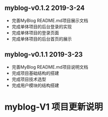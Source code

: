 ## myblog-v0.1.2   2019-3-24
- 完善MyBlog README.md项目展示文档
- 完成单体项目的后台登录的实现
- 完成单体项目的登录页面
- 完成单体项目的后台首页的展示
## myblog-v0.1.1   2019-3-23
- 完善MyBlog README.md项目说明文档
- 完成项目基础结构的搭建
- 完成项目技术选型
- 完成用户模块的结构搭建
# myblog-V1 项目更新说明
